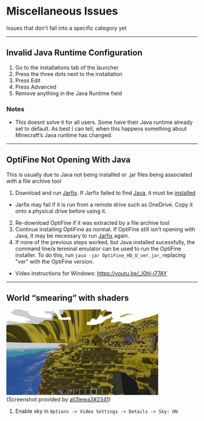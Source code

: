 # Miscellaneous Issues 
Issues that don't fall into a specific category yet

<hr>

## Invalid Java Runtime Configuration 
1. Go to the installations tab of the launcher
2. Press the three dots next to the installation 
3. Press Edit
4. Press Advanced
5. Remove anything in the Java Runtime field

### Notes
- This doesnt solve it for all users. Some have their Java runtime already set to default. As best I can tell, when this happens something about Minecraft’s Java runtime has changed.

<hr>

## OptiFine Not Opening With Java
This is usually due to Java not being installed or .jar files being associated with a file archive tool
1. Download and run [Jarfix](https://johann.loefflmann.net/downloads/jarfix.exe). If Jarfix failed to find [Java](https://adoptium.net/?variant=openjdk17&jvmVariant=hotspot), it must be [installed](https://adoptium.net/?variant=openjdk17&jvmVariant=hotspot)
- Jarfix may fail if it is run from a remote drive such as OneDrive. Copy it onto a physical drive before using it. 
2. Re-download OptiFine if it was extracted by a file archive tool
3. Continue installing OptiFine as normal. If OptiFine still isn't opening with Java, it may be necessary to run [Jarfix](https://johann.loefflmann.net/downloads/jarfix.exe) again. 
4. If none of the previous steps worked, but Java installed sucessfully, the command line/a terminal emulator can be used to run the OptiFine installer. To do this, run `java -jar OptiFine_HD_U_ver.jar`, replacing "ver" with the OptiFine version. 
- Video Instructions for Windows: https://youtu.be/_I0hl-i77AY

<hr>

## World “smearing” with shaders 
<img src="/images/Smearing.png" alt="World Smearing Screenshot" width="400"> <br>
(Screenshot provided by [ali3lewa3#2341](http://discordapp.com/users/356738342609747969))
1. Enable sky in `Options -> Video Settings -> Details -> Sky: ON`